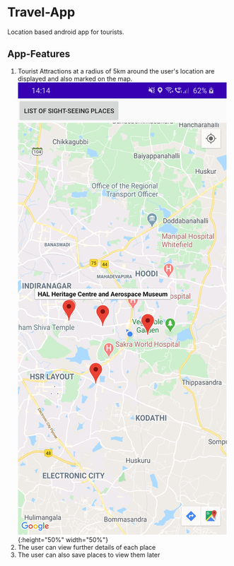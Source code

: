 # Travel-App
Location based android app for tourists. 

## App-Features
1. Tourist Attractions at a radius of 5km around the user's location are displayed and also marked on the map. 
![alt text](https://github.com/dgdheeraj/Travel-App/blob/master/Screenshots/Map.jpg){:height="50%" width="50%"}
2. The user can view further details of each place
3. The user can also save places to view them later


